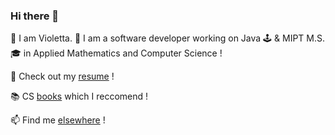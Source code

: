 ### Hi there 👋

🌱 I am Violetta. 🦋 I am a software developer working on Java 🕹 & MIPT M.S. 🎓 in Applied Mathematics and Computer Science ! 

🧐 Check out my [resume](https://violetta.dev/VIOLETTA_KULAKOVA_CV.pdf) !

📚 CS [books](https://violetta.dev/books/) which I reccomend !

📫 Find me [elsewhere](https://violetta.dev/contact/) !
<!--
**SheepIsland/Sheepisland** is a ✨ _special_ ✨ repository because its `README.md` (this file) appears on your GitHub profile.

Here are some ideas to get you started:

- 🔭 I’m currently working on ...
- 🌱 I’m currently learning ...
- 👯 I’m looking to collaborate on ...
- 🤔 I’m looking for help with ...
- 💬 Ask me about ...
- 📫 How to reach me: ...
- 😄 Pronouns: ...
- ⚡ Fun fact: ...
-->
